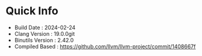 # Quick Info
* Build Date : 2024-02-24
* Clang Version : 19.0.0git
* Binutils Version : 2.42.0
* Compiled Based : https://github.com/llvm/llvm-project/commit/1408667f
